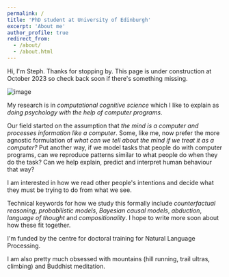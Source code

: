 ```yaml
---
permalink: /
title: 'PhD student at University of Edinburgh'
excerpt: 'About me'
author_profile: true
redirect_from:
  - /about/
  - /about.html
---
```


Hi, I'm Steph. Thanks for stopping by. This page is under construction at October 2023 so check back soon if there's something missing.

![image](scene.jpg 'nice wee placeholder pic')

My research is in _computational cognitive science_ which I like to explain as _doing psychology with the help of computer programs_.

Our field started on the assumption that _the mind is a computer and processes information like a computer_. Some, like me, now prefer the more agnostic formulation of _what can we tell about the mind if we treat it as a computer?_ Put another way, if we model tasks that people do with computer programs, can we reproduce patterns similar to what people do when they do the task? Can we help explain, predict and interpret human behaviour that way?

I am interested in how we read other people's intentions and decide what they must be trying to do from what we see.

Technical keywords for how we study this formally include _counterfactual reasoning_, _probabilistic models_, _Bayesian causal models_, _abduction_, _language of thought_ and _compositionality_. I hope to write more soon about how these fit together.

I'm funded by the centre for doctoral training for Natural Language Processing.

I am also pretty much obsessed with mountains (hill running, trail ultras, climbing) and Buddhist meditation.
